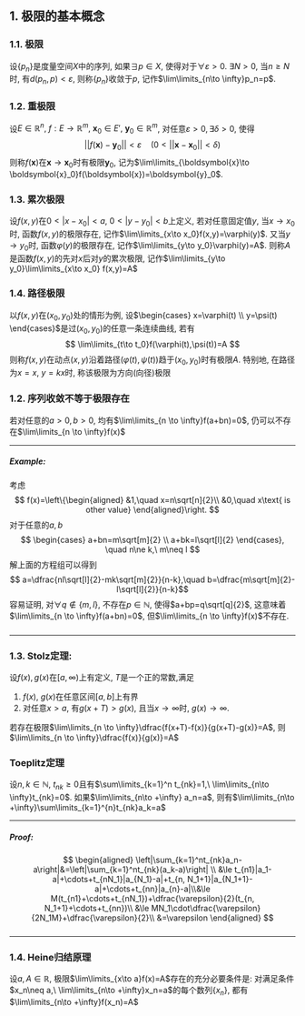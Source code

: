 ## 1. 极限的基本概念
### 1.1. 极限
设$\{p_n\}$是度量空间$X$中的序列, 如果$\exists p\in X$, 使得对于$\forall \varepsilon>0$. $\exists N>0$, 当$n\ge N$时, 有$d(p_n,p)<\varepsilon$, 则称$\{p_n\}$收敛于$p$, 记作$\lim\limits_{n\to \infty}p_n=p$. 


### 1.2. 重极限
设$E\in \mathbb{R}^n,\ f: E\to \mathbb{R}^m,\ \boldsymbol{x}_0\in E',\ \boldsymbol{y}_0\in \mathbb{R}^m$, 对任意$\varepsilon>0, \exists \delta>0$, 使得
$$
||f(\boldsymbol{x})-\boldsymbol{y}_0||<\varepsilon\quad (0<||\boldsymbol{x}-\boldsymbol{x}_0||<\delta)
$$
则称$f(\boldsymbol{x})$在$\boldsymbol{x}\to \boldsymbol{x}_0$时有极限$\boldsymbol{y}_0$, 记为$\lim\limits_{\boldsymbol{x}\to \boldsymbol{x}_0}f(\boldsymbol{x})=\boldsymbol{y}_0$. 

### 1.3. 累次极限
设$f(x,y)$在$0<|x-x_0|<a,\ 0<|y-y_0|<b$上定义, 若对任意固定值$y$, 当$x\to x_0$时, 函数$f(x,y)$的极限存在, 记作$\lim\limits_{x\to x_0}f(x,y)=\varphi(y)$. 又当$y\to y_0$时, 函数$\varphi(y)$的极限存在, 记作$\lim\limits_{y\to y_0}\varphi(y)=A$. 则称$A$是函数$f(x,y)$的先对$x$后对$y$的累次极限, 记作$\lim\limits_{y\to y_0}\lim\limits_{x\to x_0} f(x,y)=A$

### 1.4. 路径极限
以$f(x,y)$在$(x_0,y_0)$处的情形为例, 设$\begin{cases}  x=\varphi(t) \\ y=\psi(t) \end{cases}$是过$(x_0,y_0)$的任意一条连续曲线, 若有
$$
\lim\limits_{t\to t_0}f(\varphi(t),\psi(t))=A 
$$
则称$f(x,y)$在动点$(x,y)$沿着路径$(\varphi(t),\psi(t))$趋于$(x_0,y_0)$时有极限$A$. 特别地, 在路径为$x=x,\ y=kx$时, 称该极限为方向(向径)极限
### 1.2. 序列收敛不等于极限存在
若对任意的$a>0,b>0$, 均有$\lim\limits_{n \to \infty}f(a+bn)=0$, 仍可以不存在$\lim\limits_{n \to \infty}f(x)$
___
##### Example: 
考虑
$$
f(x)=\left\{\begin{aligned}
		&1,\quad x=n\sqrt[n]{2}\\
		&0,\quad x\text{ is other value}
	\end{aligned}\right.
$$
对于任意的$a, b$
$$
\begin{cases}
a+bn=m\sqrt[m]{2} \\ 
a+bk=l\sqrt[l]{2}
\end{cases}, \quad n\ne k,\ m\neq l
$$
解上面的方程组可以得到
$$
a=\dfrac{nl\sqrt[l]{2}-mk\sqrt[m]{2}}{n-k},\quad b=\dfrac{m\sqrt[m]{2}-l\sqrt[l]{2}}{n-k}$$
容易证明, 对$\forall q\notin \{m,l\}$, 不存在$p \in \mathbb{N}$, 使得$a+bp=q\sqrt[q]{2}$, 这意味着$\lim\limits_{n \to \infty}f(a+bn)=0$, 但$\lim\limits_{n \to \infty}f(x)$不存在.
#####
___

### 1.3. Stolz定理: 
设$f(x), g(x)$在$[a,\infty)$上有定义, $T$是一个正的常数,满足
1. $f(x),\ g(x)$在任意区间$[a,b]$上有界
2. 对任意$x>a$, 有$g(x+T)>g(x)$, 且当$x \to \infty$时, $g(x) \to \infty$. 

若存在极限$\lim\limits_{n \to \infty}\dfrac{f(x+T)-f(x)}{g(x+T)-g(x)}=A$, 则$\lim\limits_{n \to \infty}\dfrac{f(x)}{g(x)}=A$

### Toeplitz定理
设$n,k\in \mathbb{N},\ t_{nk}\ge 0$且有$\sum\limits_{k=1}^n t_{nk}=1,\ \lim\limits_{n\to \infty}t_{nk}=0$. 如果$\lim\limits_{n\to +\infty} a_n=a$, 则有$\lim\limits_{n\to +\infty}\sum\limits_{k=1}^{n}t_{nk}a_k=a$
___
##### Proof: 
$$
\begin{aligned}
		\left|\sum_{k=1}^nt_{nk}a_n-a\right|&=\left|\sum_{k=1}^nt_{nk}(a_k-a)\right| \\ 
        &\le t_{n1}|a_1-a|+\cdots+t_{nN_1}|a_{N_1}-a|+t_{n, N_1+1}|a_{N_1+1}-a|+\cdots+t_{nn}|a_{n}-a|\\&\le M(t_{n1}+\cdots+t_{nN_1})+\dfrac{\varepsilon}{2}(t_{n, N_1+1}+\cdots+t_{nn})\\
		&\le MN_1\cdot\dfrac{\varepsilon}{2N_1M}+\dfrac{\varepsilon}{2}\\ 
        &=\varepsilon
\end{aligned}
$$
#####
___

### 1.4. Heine归结原理
设$a,A\in \mathbb{R}$, 极限$\lim\limits_{x\to a}f(x)=A$存在的充分必要条件是: 对满足条件$x_n\neq a,\ \lim\limits_{n\to +\infty}x_n=a$的每个数列$\{x_n\}$, 都有$\lim\limits_{n\to +\infty}f(x_n)=A$